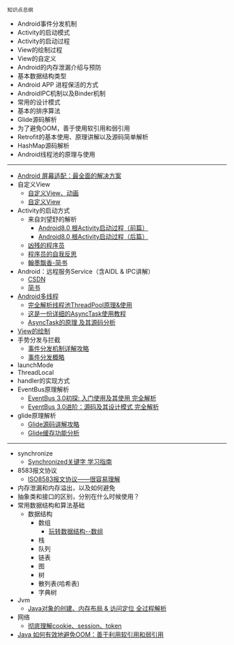 ```
知识点总纲
```
- Android事件分发机制
- Activity的启动模式
- Activity的启动过程
- View的绘制过程
- View的自定义
- Android的内存泄漏介绍与预防
- 基本数据结构类型
- Android APP 进程保活的方式
- AndroidIPC机制以及Binder机制
- 常用的设计模式
- 基本的排序算法
- Glide源码解析
- 为了避免OOM，善于使用软引用和弱引用
- Retrofit的基本使用、原理讲解以及源码简单解析
- HashMap源码解析
- Android线程池的原理与使用
---
- [Android 屏幕适配：最全面的解决方案](https://www.jianshu.com/p/ec5a1a30694b)
- 自定义View
    - [自定义View、动画](https://blog.csdn.net/carson_ho/column/info/14815)
    - [自定义View](https://www.jianshu.com/nb/9976005)
- Activity的启动方式
    - 来自刘望舒的解析
        - [Android8.0 根Activity启动过程（前篇）](http://liuwangshu.cn/framework/component/6-activity-start-1.html)
        - [Android8.0 根Activity启动过程（后篇）](http://liuwangshu.cn/framework/component/7-activity-start-2.html)
    - [凶残的程序员](https://blog.csdn.net/qian520ao/article/details/78156214)
    - [程序员的自我反思](https://blog.csdn.net/a553181867/article/details/89917857)
    - [翰墨飘香-简书](https://www.jianshu.com/p/10304415bae5)
- Android：远程服务Service（含AIDL & IPC讲解）
    - [CSDN](https://blog.csdn.net/carson_ho/article/details/53160279)
    - [简书](https://www.jianshu.com/p/34326751b2c6)
- [Android多线程](https://blog.csdn.net/carson_ho/column/info/14816)
    - [完全解析线程池ThreadPool原理&使用](https://blog.csdn.net/carson_ho/article/details/80060201)
    - [这是一份详细的AsyncTask使用教程](https://blog.csdn.net/carson_ho/article/details/79314325)
    - [AsyncTask的原理 及其源码分析](https://blog.csdn.net/carson_ho/article/details/79314326)
- [View的绘制](https://www.jianshu.com/p/5a71014e7b1b)
- 手势分发与拦截
    - [事件分发机制详解攻略](https://www.jianshu.com/p/38015afcdb58)
    - [事件分发概略](./view/view_dispatch.md)
- launchMode
- ThreadLocal
- handler的实现方式
- EventBus原理解析
    - [EventBus 3.0初探: 入门使用及其使用 完全解析](https://blog.csdn.net/a553181867/article/details/52475213)
    - [EventBus 3.0进阶：源码及其设计模式 完全解析](https://blog.csdn.net/a553181867/article/details/52531479)
- glide原理解析
    - [Glide源码讲解攻略](https://blog.csdn.net/carson_ho/article/details/79212841)
    - [Glide缓存功能分析](https://blog.csdn.net/carson_ho/article/details/79256892)
---
- synchronize
    - [Synchronized关键字 学习指南](https://blog.csdn.net/carson_ho/article/details/82992269)
- 8583报文协议
    - [ISO8583报文协议——很容易理解](https://blog.csdn.net/yuan_hong_wei/article/details/49148721)
- 内存泄漏和内存溢出，以及如何避免
- 抽象类和接口的区别，分别在什么时候使用？
- 常用数据结构和算法基础
    - 数据结构
        - 数组
            - [玩转数据结构--数组](https://blog.csdn.net/jianghao233/article/details/82632816)
        - 栈
        - 队列
        - 链表
        - 图
        - 树
        - 散列表(哈希表)
        - 字典树
- Jvm
    - [Java对象的创建、内存布局 & 访问定位 全过程解析](https://www.jianshu.com/p/1952061502d0)
- 网络
    - [彻底理解cookie、session、token](https://mp.weixin.qq.com/s?__biz=MzIwNTc4NTEwOQ==&mid=2247486848&idx=1&sn=86582832f5f3a59c1ffefd415adc075a&chksm=972adcfaa05d55ecadded4a865db8d63dde0388d0bc999a47fe355496e674b88227ffd31d383&mpshare=1&scene=1&srcid=#rd)
- [Java 如何有效地避免OOM：善于利用软引用和弱引用](https://www.cnblogs.com/dolphin0520/p/3784171.html)